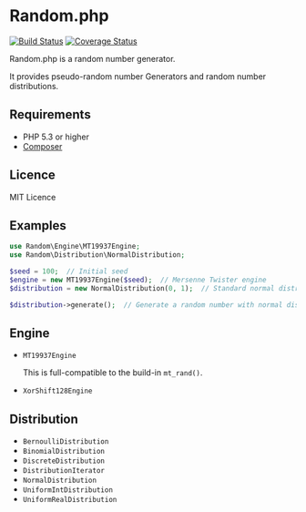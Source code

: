# Random.php

[![Build Status](https://travis-ci.org/emonkak/random.php.png)](https://travis-ci.org/emonkak/random.php)
[![Coverage Status](https://coveralls.io/repos/emonkak/random.php/badge.png)](https://coveralls.io/r/emonkak/random.php)

Random.php is a random number generator.

It provides pseudo-random number Generators and random number distributions.

## Requirements

- PHP 5.3 or higher
- [Composer](http://getcomposer.org/)

## Licence

MIT Licence

## Examples

```php
use Random\Engine\MT19937Engine;
use Random\Distribution\NormalDistribution;

$seed = 100;  // Initial seed
$engine = new MT19937Engine($seed);  // Mersenne Twister engine
$distribution = new NormalDistribution(0, 1);  // Standard normal distribution

$distribution->generate();  // Generate a random number with normal distribution
```

## Engine

- `MT19937Engine`

	This is full-compatible to the build-in `mt_rand()`.

- `XorShift128Engine`

## Distribution

- `BernoulliDistribution`
- `BinomialDistribution`
- `DiscreteDistribution`
- `DistributionIterator`
- `NormalDistribution`
- `UniformIntDistribution`
- `UniformRealDistribution`
